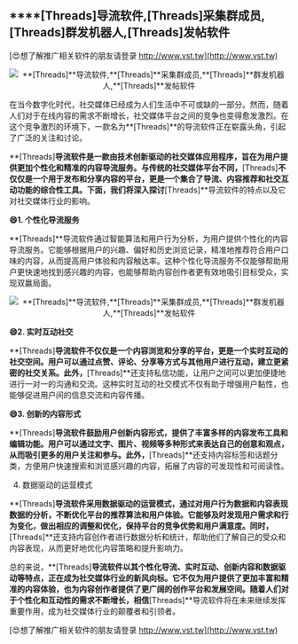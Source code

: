 ## ****[Threads]**导流软件,**[Threads]**采集群成员,**[Threads]**群发机器人,**[Threads]**发帖软件**

[😍想了解推广相关软件的朋友请登录 http://www.vst.tw](http://www.vst.tw)

 <center><img src="https://vst.tw/MP4/tuiguang/png/5.png" alt="**[Threads]**导流软件,**[Threads]**采集群成员,**[Threads]**群发机器人,**[Threads]**发帖软件"></center>

在当今数字化时代，社交媒体已经成为人们生活中不可或缺的一部分。然而，随着人们对于在线内容的需求不断增长，社交媒体平台之间的竞争也变得愈发激烈。在这个竞争激烈的环境下，一款名为**[Threads]**的导流软件正在崭露头角，引起了广泛的关注和讨论。

**[Threads]**导流软件是一款由技术创新驱动的社交媒体应用程序，旨在为用户提供更加个性化和精准的内容导流服务。与传统的社交媒体平台不同，**[Threads]**不仅仅是一个用于发布和分享内容的平台，更是一个集合了导流、内容推荐和社交互动功能的综合性工具。下面，我们将深入探讨**[Threads]**导流软件的特点以及它对社交媒体行业的影响。

**😄1. 个性化导流服务**

**[Threads]**导流软件通过智能算法和用户行为分析，为用户提供个性化的内容导流服务。它能够根据用户的兴趣、偏好和历史浏览记录，精准地推荐符合用户口味的内容，从而提高用户体验和内容触达率。这种个性化导流服务不仅能够帮助用户更快速地找到感兴趣的内容，也能够帮助内容创作者更有效地吸引目标受众，实现双赢局面。

 <center><img src="https://vst.tw/MP4/tuiguang/png/0.png" alt="**[Threads]**导流软件,**[Threads]**采集群成员,**[Threads]**群发机器人,**[Threads]**发帖软件"></center>

**😄2. 实时互动社交**

**[Threads]**导流软件不仅仅是一个内容浏览和分享的平台，更是一个实时互动的社交空间。用户可以通过点赞、评论、分享等方式与其他用户进行互动，建立更紧密的社交关系。此外，**[Threads]**还支持私信功能，让用户之间可以更加便捷地进行一对一的沟通和交流。这种实时互动的社交模式不仅有助于增强用户黏性，也能够促进用户间的信息交流和内容传播。

**😄3. 创新的内容形式**

**[Threads]**导流软件鼓励用户创新内容形式，提供了丰富多样的内容发布工具和编辑功能。用户可以通过文字、图片、视频等多种形式来表达自己的创意和观点，从而吸引更多的用户关注和参与。此外，**[Threads]**还支持内容标签和话题分类，方便用户快速搜索和浏览感兴趣的内容，拓展了内容的可发现性和可阅读性。

4. 数据驱动的运营模式

**[Threads]**导流软件采用数据驱动的运营模式，通过对用户行为数据和内容表现数据的分析，不断优化平台的推荐算法和用户体验。它能够及时发现用户需求和行为变化，做出相应的调整和优化，保持平台的竞争优势和用户满意度。同时，**[Threads]**还支持内容创作者进行数据分析和统计，帮助他们了解自己的受众和内容表现，从而更好地优化内容策略和提升影响力。

总的来说，**[Threads]**导流软件以其个性化导流、实时互动、创新内容和数据驱动等特点，正在成为社交媒体行业的新风向标。它不仅为用户提供了更加丰富和精准的内容体验，也为内容创作者提供了更广阔的创作平台和发展空间。随着人们对于个性化和互动性的需求不断增长，相信**[Threads]**导流软件将在未来继续发挥重要作用，成为社交媒体行业的颠覆者和引领者。

[😍想了解推广相关软件的朋友请登录 http://www.vst.tw](http://www.vst.tw)



